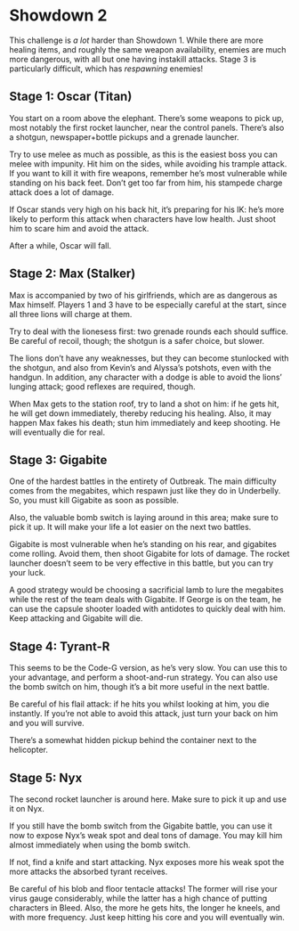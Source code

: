 # Showdown 2

This challenge is *a lot* harder than Showdown 1. While there are more healing items, and roughly the same weapon availability, enemies are much more dangerous, with all but one having instakill attacks. Stage 3 is particularly difficult, which has *respawning* enemies!

## Stage 1: Oscar (Titan)

You start on a room above the elephant. There’s some weapons to pick up, most notably the first rocket launcher, near the control panels. There’s also a shotgun, newspaper+bottle pickups and a grenade launcher. 

Try to use melee as much as possible, as this is the easiest boss you can melee with impunity. Hit him on the sides, while avoiding his trample attack. If you want to kill it with fire weapons, remember he’s most vulnerable while standing on his back feet. Don’t get too far from him, his stampede charge attack does a lot of damage. 

If Oscar stands very high on his back hit, it’s preparing for his IK: he’s more likely to perform this attack when characters have low health. Just shoot him to scare him and avoid the attack. 

After a while, Oscar will fall.

## Stage 2: Max (Stalker)

Max is accompanied by two of his girlfriends, which are as dangerous as Max himself. Players 1 and 3 have to be especially careful at the start, since all three lions will charge at them. 

Try to deal with the lionesess first: two grenade rounds each should suffice. Be careful of recoil, though; the shotgun is a safer choice, but slower. 

The lions don’t have any weaknesses, but they can become stunlocked with the shotgun, and also from Kevin’s and Alyssa’s potshots, even with the handgun. In addition, any character with a dodge is able to avoid the lions’ lunging attack; good reflexes are required, though. 

When Max gets to the station roof, try to land a shot on him: if he gets hit, he will get down immediately, thereby reducing his healing. Also, it may happen Max fakes his death; stun him immediately and keep shooting. He will eventually die for real. 

## Stage 3: Gigabite

One of the hardest battles in the entirety of Outbreak. The main difficulty comes from the megabites, which respawn just like they do in Underbelly. So, you must kill Gigabite as soon as possible. 

Also, the valuable bomb switch is laying around in this area; make sure to pick it up. It will make your life a lot easier on the next two battles. 

Gigabite is most vulnerable when he’s standing on his rear, and gigabites come rolling. Avoid them, then shoot Gigabite for lots of damage. The rocket launcher doesn’t seem to be very effective in this battle, but you can try your luck. 

A good strategy would be choosing a sacrificial lamb to lure the megabites while the rest of the team deals with Gigabite. If George is on the team, he can use the capsule shooter loaded with antidotes to quickly deal with him. Keep attacking and Gigabite will die. 

## Stage 4: Tyrant-R

This seems to be the Code-G version, as he’s very slow. You can use this to your advantage, and perform a shoot-and-run strategy. You can also use the bomb switch on him, though it’s a bit more useful in the next battle. 

Be careful of his flail attack: if he hits you whilst looking at him, you die instantly. If you’re not able to avoid this attack, just turn your back on him and you will survive. 

There’s a somewhat hidden pickup behind the container next to the helicopter.

## Stage 5: Nyx

The second rocket launcher is around here. Make sure to pick it up and use it on Nyx. 

If you still have the bomb switch from the Gigabite battle, you can use it now to expose Nyx’s weak spot and deal tons of damage. You may kill him almost immediately when using the bomb switch. 

If not, find a knife and start attacking. Nyx exposes more his weak spot the more attacks the absorbed tyrant receives. 

Be careful of his blob and floor tentacle attacks! The former will rise your virus gauge considerably, while the latter has a high chance of putting characters in Bleed. Also, the more he gets hits, the longer he kneels, and with more frequency. Just keep hitting his core and you will eventually win.